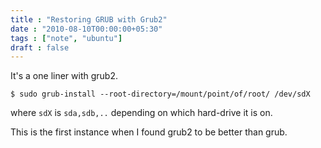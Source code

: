 ```yaml
---
title : "Restoring GRUB with Grub2"
date : "2010-08-10T00:00:00+05:30"
tags : ["note", "ubuntu"]
draft : false
---
```


It's a one liner with grub2.

```text
$ sudo grub-install --root-directory=/mount/point/of/root/ /dev/sdX
```

where `sdX` is `sda,sdb,..` depending on which hard-drive it is
on.

This is the first instance when I found grub2 to be better
than grub.
